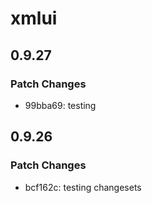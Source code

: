 # xmlui

## 0.9.27

### Patch Changes

- 99bba69: testing

## 0.9.26

### Patch Changes

- bcf162c: testing changesets
